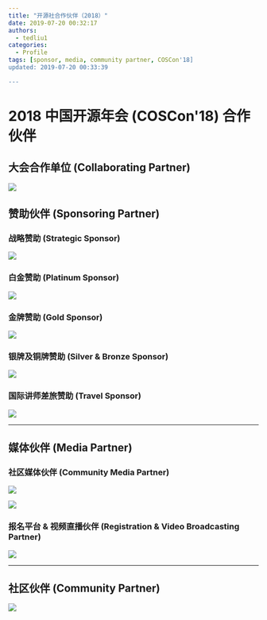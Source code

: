 ```yaml
---
title: "开源社合作伙伴（2018）"
date: 2019-07-20 00:32:17
authors:
  - tedliu1
categories:
  - Profile
tags: [sponsor, media, community partner, COSCon'18]
updated: 2019-07-20 00:33:39

---
```




# 2018 中国开源年会 (COSCon'18) 合作伙伴



## 大会合作单位 (Collaborating Partner)


 ![](https://uploader.shimo.im/f/JUbEplr5LjU6l8oe.jpg)



## 赞助伙伴 (Sponsoring Partner)



### 战略赞助 (Strategic Sponsor)


 ![](https://uploader.shimo.im/f/IePopa3jepIwh4w7.png)



### 白金赞助 (Platinum Sponsor)


 ![](https://uploader.shimo.im/f/bhBEFUEsunY7gga2.png)



### 金牌赞助 (Gold Sponsor)


 ![](https://uploader.shimo.im/f/WejKLwtfX0YcSnPt.png) 



### 银牌及铜牌赞助 (Silver & Bronze Sponsor)


![](https://uploader.shimo.im/f/P8xZZmL9M8Y6DEjk.png)



### 国际讲师差旅赞助 (Travel Sponsor)


 ![](https://uploader.shimo.im/f/udL7V6ETVIERHTgi.png) 


---



## 媒体伙伴 (Media Partner)



### 社区媒体伙伴 (Community Media Partner)


 ![](https://uploader.shimo.im/f/Y479feB7orA3EtKB.png) 
 
 
 ![](https://uploader.shimo.im/f/xYtVCHm5eCc0tbqY.png) 



### 报名平台 & 视频直播伙伴 (Registration & Video Broadcasting Partner)


![](https://uploader.shimo.im/f/gQz3VNfJhHEZFfBx.png)



---



## 社区伙伴 (Community Partner)


![](https://uploader.shimo.im/f/jLj3UbPpVkEJCjsa.png!thumbnail)
